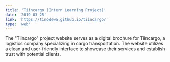 ```yaml
---
title: 'Tiincargo (Intern Learning Project)'
date: '2019-03-25'
link: 'https://tinodewa.github.io/tiincargo/'
type: 'web'
---
```


The "Tiincargo" project website serves as a digital brochure for Tiincargo, a logistics company specializing in cargo transportation. The website utilizes a clean and user-friendly interface to showcase their services and establish trust with potential clients.